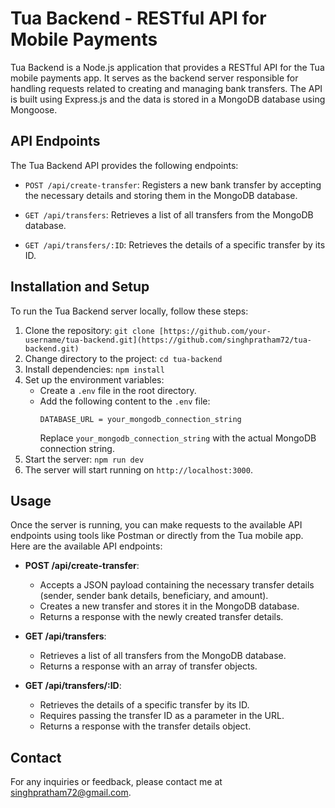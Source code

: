 # Tua Backend - RESTful API for Mobile Payments

Tua Backend is a Node.js application that provides a RESTful API for the Tua mobile payments app. It serves as the backend server responsible for handling requests related to creating and managing bank transfers. The API is built using Express.js and the data is stored in a MongoDB database using Mongoose.

## API Endpoints

The Tua Backend API provides the following endpoints:

- `POST /api/create-transfer`: Registers a new bank transfer by accepting the necessary details and storing them in the MongoDB database.

- `GET /api/transfers`: Retrieves a list of all transfers from the MongoDB database.

- `GET /api/transfers/:ID`: Retrieves the details of a specific transfer by its ID.

## Installation and Setup

To run the Tua Backend server locally, follow these steps:

1. Clone the repository: `git clone [https://github.com/your-username/tua-backend.git](https://github.com/singhpratham72/tua-backend.git)`
2. Change directory to the project: `cd tua-backend`
3. Install dependencies: `npm install`
4. Set up the environment variables:
   - Create a `.env` file in the root directory.
   - Add the following content to the `.env` file:
     ```
     DATABASE_URL = your_mongodb_connection_string
     ```
     Replace `your_mongodb_connection_string` with the actual MongoDB connection string.
5. Start the server: `npm run dev`
6. The server will start running on `http://localhost:3000`.

## Usage

Once the server is running, you can make requests to the available API endpoints using tools like Postman or directly from the Tua mobile app. Here are the available API endpoints:

- **POST /api/create-transfer**:
  - Accepts a JSON payload containing the necessary transfer details (sender, sender bank details, beneficiary, and amount).
  - Creates a new transfer and stores it in the MongoDB database.
  - Returns a response with the newly created transfer details.

- **GET /api/transfers**:
  - Retrieves a list of all transfers from the MongoDB database.
  - Returns a response with an array of transfer objects.

- **GET /api/transfers/:ID**:
  - Retrieves the details of a specific transfer by its ID.
  - Requires passing the transfer ID as a parameter in the URL.
  - Returns a response with the transfer details object.

## Contact

For any inquiries or feedback, please contact me at singhpratham72@gmail.com.
